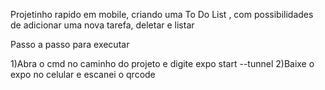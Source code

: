 Projetinho rapido em mobile, criando uma To Do List , com possibilidades de adicionar uma nova tarefa, deletar e listar

Passo a passo para executar

1)Abra o cmd no caminho do projeto e digite expo start --tunnel
2)Baixe o expo no celular e escanei o qrcode
